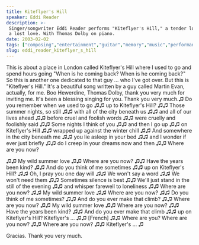 ```yaml
---
title: Kiteflyer's Hill
speaker: Eddi Reader
description: >-
 Singer/songwriter Eddi Reader performs "Kiteflyer's Hill," a tender look back at
 a lost love. With Thomas Dolby on piano.
date: 2003-02-02
tags: ["composing","entertainment","guitar","memory","music","performance","piano","live-music"]
slug: eddi_reader_kiteflyer_s_hill
---
```


This is about a place in London called Kiteflyer's Hill where I used to go and spend hours
going "When is he coming back? When is he coming back?" So this is another one dedicated
to that guy ... who I've got over. But this is "Kiteflyer's Hill." It's a beautiful song
written by a guy called Martin Evan, actually, for me. Boo Hewerdine, Thomas Dolby, thank
you very much for inviting me. It's been a blessing singing for you. Thank you very much.♫
Do you remember when we used to go ♫♫ up to Kiteflyer's Hill? ♫♫ Those summer nights, so
still ♫♫ with all of the city beneath us ♫♫ and all of our lives ahead ♫♫ before cruel and
foolish words ♫♫ were cruelly and foolishly said ♫♫ Some nights I think of you ♫♫ and then
I go up ♫♫ on Kiteflyer's Hill ♫♫ wrapped up against the winter chill ♫♫ And somewhere in
the city beneath me ♫♫ you lie asleep in your bed ♫♫ and I wonder if ever just briefly ♫♫
do I creep in your dreams now and then ♫♫ Where are you now?

♫♫ My wild summer love ♫♫ Where are you now? ♫♫ Have the years been kind? ♫♫ And do you
think of me sometimes ♫♫ up on Kiteflyer's Hill? ♫♫ Oh, I pray you one day will ♫♫ We
won't say a word ♫♫ We won't need them ♫♫ Sometimes silence is best ♫♫ We'll just stand in
the still of the evening ♫♫ and whisper farewell to loneliness ♫♫ Where are you now? ♫♫ My
wild summer love ♫♫ Where are you now? ♫♫ Do you think of me sometimes? ♫♫ And do you ever
make that climb? ♫♫ Where are you now? ♫♫ My wild summer love ♫♫ Where are you now? ♫♫
Have the years been kind? ♫♫ And do you ever make that climb ♫♫ up on Kiteflyer's Hill?
Kiteflyer's ... ♫♫ [French] ♫♫ Where are you? Where are you now? ♫♫ Where are you now? ♫♫
Kiteflyer's ... ♫

Gracias. Thank you very much.

<!--
ad_duration=3.33
comment_count=75
event="TED2003"
external_start_time=0
intro_duration=11.82
is_subtitle_required="False"
is_talk_featured="True"
language="en"
language_swap="False"
native_language="en"
number_of_related_talks=6
number_of_speakers=2
number_of_subtitled_videos=27
number_of_tags=8
number_of_talk_download_languages=29
number_of_talk_more_resources=0
number_of_talk_recommendations=0
number_of_talks_take_actions=0
post_ad_duration=0.83
published_timestamp="2007-04-14 21:40:00"
recording_date="2003-02-02"
speaker_description="Singer/songwriter"
speaker_id=104
speaker_is_published=1
speaker_name="Eddi Reader"
talk_id=110
talk_name="Kiteflyer's Hill"
talks_tags=["composing","entertainment","guitar","memory","music","performance","piano","live-music"]
url_photo_speaker="https://pe.tedcdn.com/images/ted/3391_254x191.jpg"
url_photo_talk="https://pe.tedcdn.com/images/ted/3376_480x360.jpg"
url_webpage="https://www.ted.com/talks/eddi_reader_kiteflyer_s_hill"
video_type_name="TED Stage Talk"
-->